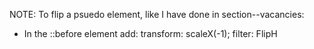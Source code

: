 NOTE:
To flip a psuedo element, like I have done in section--vacancies:

- In the ::before element add:
  transform: scaleX(-1);
  filter: FlipH
